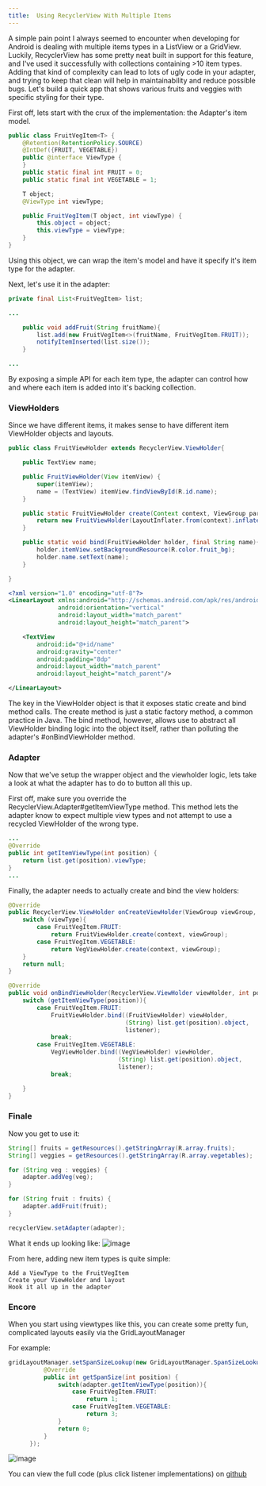 ```yaml
---
title:  Using RecyclerView With Multiple Items 
---
```


A simple pain point I always seemed to encounter when developing for Android is dealing with multiple items types in a ListView or a GridView. Luckily, RecyclerView has some pretty neat built in support for this feature, and I've used it successfully with collections containing >10 item types. Adding that kind of complexity can lead to lots of ugly code in your adapter, and trying to keep that clean will help in maintainability and reduce possible bugs. Let's build a quick app that shows various fruits and veggies with specific styling for their type.

First off, lets start with the crux of the implementation: the Adapter's item model.


```java
public class FruitVegItem<T> {
    @Retention(RetentionPolicy.SOURCE)
    @IntDef({FRUIT, VEGETABLE})
    public @interface ViewType {
    }
    public static final int FRUIT = 0;
    public static final int VEGETABLE = 1;

    T object;
    @ViewType int viewType;

    public FruitVegItem(T object, int viewType) {
        this.object = object;
        this.viewType = viewType;
    }
}
```

Using this object, we can wrap the item's model and have it specify it's item type for the adapter.

Next, let's use it in the adapter:

```java
private final List<FruitVegItem> list;

...

    public void addFruit(String fruitName){
        list.add(new FruitVegItem<>(fruitName, FruitVegItem.FRUIT));
        notifyItemInserted(list.size());
    }

...
```

By exposing a simple API for each item type, the adapter can control how and where each item is added into it's backing collection.

### ViewHolders

Since we have different items, it makes sense to have different item ViewHolder objects and layouts.

```java
public class FruitViewHolder extends RecyclerView.ViewHolder{

    public TextView name;

    public FruitViewHolder(View itemView) {
        super(itemView);
        name = (TextView) itemView.findViewById(R.id.name);
    }

    public static FruitViewHolder create(Context context, ViewGroup parent){
        return new FruitViewHolder(LayoutInflater.from(context).inflate(R.layout.item_fruit_veg, parent, false));
    }

    public static void bind(FruitViewHolder holder, final String name){
        holder.itemView.setBackgroundResource(R.color.fruit_bg);
        holder.name.setText(name);
    }

}
```

```xml
<?xml version="1.0" encoding="utf-8"?>
<LinearLayout xmlns:android="http://schemas.android.com/apk/res/android"
              android:orientation="vertical"
              android:layout_width="match_parent"
              android:layout_height="match_parent">

    <TextView
        android:id="@+id/name"
        android:gravity="center"
        android:padding="8dp"
        android:layout_width="match_parent"
        android:layout_height="match_parent"/>

</LinearLayout>
```

The key in the ViewHolder object is that it exposes static create and bind method calls. The create method is just a static factory method, a common practice in Java. The bind method, however, allows use to abstract all ViewHolder binding logic into the object itself, rather than polluting the adapter's #onBindViewHolder method.

### Adapter

Now that we've setup the wrapper object and the viewholder logic, lets take a look at what the adapter has to do to button all this up.

First off, make sure you override the RecyclerView.Adapter#getItemViewType method. This method lets the adapter know to expect multiple view types and not attempt to use a recycled ViewHolder of the wrong type.

```java
...
@Override
public int getItemViewType(int position) {
    return list.get(position).viewType;
}
...
```

Finally, the adapter needs to actually create and bind the view holders:

```java
@Override
public RecyclerView.ViewHolder onCreateViewHolder(ViewGroup viewGroup, int viewType) {
    switch (viewType){
        case FruitVegItem.FRUIT:
            return FruitViewHolder.create(context, viewGroup);
        case FruitVegItem.VEGETABLE:
            return VegViewHolder.create(context, viewGroup);
    }
    return null;
}

@Override
public void onBindViewHolder(RecyclerView.ViewHolder viewHolder, int position) {
    switch (getItemViewType(position)){
        case FruitVegItem.FRUIT:
            FruitViewHolder.bind((FruitViewHolder) viewHolder,
                                 (String) list.get(position).object,
                                 listener);
            break;
        case FruitVegItem.VEGETABLE:
            VegViewHolder.bind((VegViewHolder) viewHolder,
                               (String) list.get(position).object,
                               listener);
            break;

    }
}
```

### Finale

Now you get to use it:

```java
String[] fruits = getResources().getStringArray(R.array.fruits);
String[] veggies = getResources().getStringArray(R.array.vegetables);

for (String veg : veggies) {
    adapter.addVeg(veg);
}

for (String fruit : fruits) {
    adapter.addFruit(fruit);
}

recyclerView.setAdapter(adapter);
```

What it ends up looking like:
![image](http://burntcookie90.github.io/images/multi_item_recyclerview_list.png)

From here, adding new item types is quite simple:

    Add a ViewType to the FruitVegItem
    Create your ViewHolder and layout
    Hook it all up in the adapter

### Encore

When you start using viewtypes like this, you can create some pretty fun, complicated layouts easily via the GridLayoutManager

For example:

```java
gridLayoutManager.setSpanSizeLookup(new GridLayoutManager.SpanSizeLookup() {
          @Override
          public int getSpanSize(int position) {
              switch(adapter.getItemViewType(position)){
                  case FruitVegItem.FRUIT:
                      return 1;
                  case FruitVegItem.VEGETABLE:
                      return 3;
              }
              return 0;
          }
      });
```

![image](http://burntcookie90.github.io/images/multi_item_recyclerview_grid.png)

You can view the full code (plus click listener implementations) on [github](https://github.com/burntcookie90/multiitemrecyclerview/)
